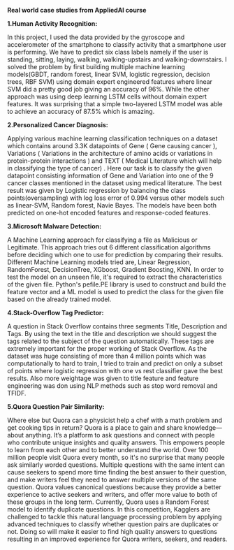 **Real world case studies from AppliedAI course**

**1.Human Activity Recognition:**

In this project, I used the data provided by the gyroscope and accelerometer of the smartphone to classify activity that a smartphone user is performing. We have to predict six class labels namely if the user is standing, sitting, laying, walking, walking-upstairs and walking-downstairs. I solved the problem by first building multiple machine learning models(GBDT, random forest, linear SVM, logistic regression, decision trees, RBF SVM)  using domain expert engineered features where linear SVM did a pretty good job giving an accuracy of 96%. While the other approach was using deep learning LSTM cells without domain expert features. It was surprising that a simple two-layered LSTM model was able to achieve an accuracy of 87.5% which is amazing.

**2.Personalized Cancer Diagnosis:**

Applying various machine learning classification techniques on a dataset which contains around 3.3K datapoints of Gene ( Gene causing cancer ), Variations ( Variations in the architecture of amino acids or variations in protein-protein interactions ) and TEXT ( Medical Literature which will help in classifying the type of cancer) . Here our task is to classify the given datapoint consisting information of Gene and Variation into one of the 9 cancer classes mentioned in the dataset using medical literature. The best result was given by Logistic regression by balancing the class points(oversampling) with log loss error of 0.994 versus other models such as linear-SVM, Random forest, Navie Bayes. The models have been both predicted on one-hot encoded features and response-coded features.

**3.Microsoft Malware Detection:**

A Machine Learning approach for classifying a file as Malicious or Legitimate.
This approach tries out 6 different classification algorithms before deciding which one to use for prediction by comparing their results. Different Machine Learning models tried are, Linear Regression, RandomForest, DecisionTree, XGboost, Gradient Boosting, KNN.
In order to test the model on an unseen file, it's required to extract the characteristics of the given file. Python's pefile.PE library is used to construct and build the feature vector and a ML model is used to predict the class for the given file based on the already trained model.

**4.Stack-Overflow Tag Predictor:**

A question in Stack Overflow contains three segments Title, Description and Tags. By using the text in the title and description we should suggest the tags related to the subject of the question automatically. These tags are extremely important for the proper working of Stack Overflow. As the dataset was huge consisting of more than 4 million points which was computationally to hard to train, I tried to train and predict on only a subset of points where logistic regression with one vs rest classifier gave the best results. Also more weightage was given to title feature and feature engineering was don using NLP methods such as stop word removal and TFIDF.

**5.Quora Question Pair Similarity:**

Where else but Quora can a physicist help a chef with a math problem and get cooking tips in return? Quora is a place to gain and share knowledge—about anything. It’s a platform to ask questions and connect with people who contribute unique insights and quality answers. This empowers people to learn from each other and to better understand the world.
Over 100 million people visit Quora every month, so it's no surprise that many people ask similarly worded questions. Multiple questions with the same intent can cause seekers to spend more time finding the best answer to their question, and make writers feel they need to answer multiple versions of the same question. Quora values canonical questions because they provide a better experience to active seekers and writers, and offer more value to both of these groups in the long term.
Currently, Quora uses a Random Forest model to identify duplicate questions. In this competition, Kagglers are challenged to tackle this natural language processing problem by applying advanced techniques to classify whether question pairs are duplicates or not. Doing so will make it easier to find high quality answers to questions resulting in an improved experience for Quora writers, seekers, and readers.

